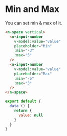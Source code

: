 # Min and Max
You can set min & max of it.
```html
<n-space vertical>
  <n-input-number
    v-model:value="value"
    placeholder="Min"
    :min="-3"
    :max="5"
  />
  <n-input-number
    v-model:value="value"
    placeholder="Max"
    :min="-5"
    :max="3"
  />
</n-space>
```
```js
export default {
  data () {
    return {
      value: null
    }
  }
}
```
